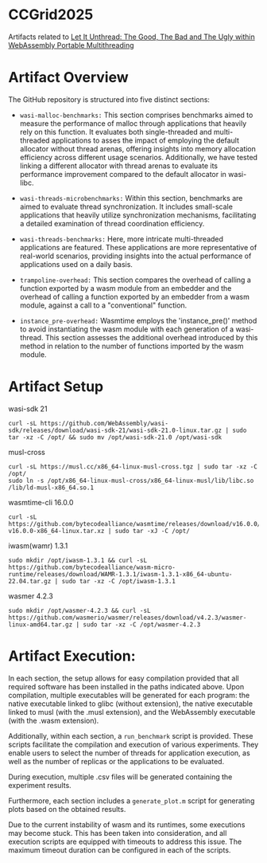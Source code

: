 # CCGrid2025
Artifacts related to [Let It Unthread: The Good, The Bad and The Ugly
within WebAssembly Portable Multithreading](https://)


# Artifact Overview

The GitHub repository is structured into five distinct sections: 

  - ```wasi-malloc-benchmarks:``` This section comprises benchmarks aimed to measure the performance of malloc through applications that heavily rely on this function. It evaluates both single-threaded and multi-threaded applications to asses the impact of employing the default allocator without thread arenas, offering insights into memory allocation efficiency across different usage scenarios. Additionally, we have tested linking a different allocator with thread arenas to evaluate its performance improvement compared to the default allocator in wasi-libc.
    
  - ```wasi-threads-microbenchmarks:``` Within this section, benchmarks are aimed to evaluate thread synchronization. It includes small-scale applications that heavily utilize synchronization mechanisms, facilitating a detailed examination of thread coordination efficiency.
    
  - ```wasi-threads-benchmarks:``` Here, more intricate multi-threaded applications are featured. These applications are more representative of real-world scenarios, providing insights into the actual performance of applications used on a daily basis.
    
  - ```trampoline-overhead:``` This section compares the overhead of calling a function exported by a wasm module from an embedder and the overhead of calling a function exported by an embedder from a wasm module, against a call to a "conventional" function.
    
  - ```instance_pre-overhead:``` Wasmtime employs the 'instance_pre()' method to avoid instantiating the wasm module with each generation of a wasi-thread. This section assesses the additional overhead introduced by this method in relation to the number of functions imported by the wasm module.

    

# Artifact Setup

wasi-sdk 21

    curl -sL https://github.com/WebAssembly/wasi-sdk/releases/download/wasi-sdk-21/wasi-sdk-21.0-linux.tar.gz | sudo tar -xz -C /opt/ && sudo mv /opt/wasi-sdk-21.0 /opt/wasi-sdk

musl-cross

    curl -sL https://musl.cc/x86_64-linux-musl-cross.tgz | sudo tar -xz -C /opt/
    sudo ln -s /opt/x86_64-linux-musl-cross/x86_64-linux-musl/lib/libc.so /lib/ld-musl-x86_64.so.1

wasmtime-cli 16.0.0

    curl -sL https://github.com/bytecodealliance/wasmtime/releases/download/v16.0.0/wasmtime-v16.0.0-x86_64-linux.tar.xz | sudo tar -xJ -C /opt/

iwasm(wamr) 1.3.1

    sudo mkdir /opt/iwasm-1.3.1 && curl -sL https://github.com/bytecodealliance/wasm-micro-runtime/releases/download/WAMR-1.3.1/iwasm-1.3.1-x86_64-ubuntu-22.04.tar.gz | sudo tar -xz -C /opt/iwasm-1.3.1

wasmer 4.2.3

    sudo mkdir /opt/wasmer-4.2.3 && curl -sL https://github.com/wasmerio/wasmer/releases/download/v4.2.3/wasmer-linux-amd64.tar.gz | sudo tar -xz -C /opt/wasmer-4.2.3


# Artifact Execution:

In each section, the setup allows for easy compilation provided that all required software has been installed in the paths indicated above. Upon compilation, multiple executables will be generated for each program: the native executable linked to glibc (without extension), the native executable linked to musl (with the .musl extension), and the WebAssembly executable (with the .wasm extension).

Additionally, within each section, a ```run_benchmark``` script is provided. These scripts facilitate the compilation and execution of various experiments. They enable users to select the number of threads for application execution, as well as the number of replicas or the applications to be evaluated.

During execution, multiple .csv files will be generated containing the experiment results.

Furthermore, each section includes a ```generate_plot.m``` script for generating plots based on the obtained results.

Due to the current instability of wasm and its runtimes, some executions may become stuck. This has been taken into consideration, and all execution scripts are equipped with timeouts to address this issue. The maximum timeout duration can be configured in each of the scripts.


